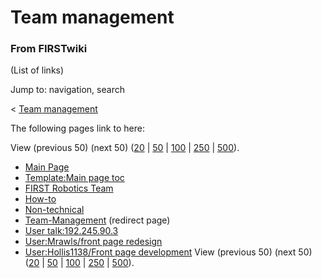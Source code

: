 # Team management

### From FIRSTwiki

(List of links)

Jump to: navigation, search

&lt; [Team management](/index.php?title=Team_management&redirect=no "Team
management" )  

The following pages link to here:

View (previous 50) (next 50)
([20](/index.php?title=Special:Whatlinkshere/Team_management&limit=20&from=0
"Special:Whatlinkshere/Team management" ) |
[50](/index.php?title=Special:Whatlinkshere/Team_management&limit=50&from=0
"Special:Whatlinkshere/Team management" ) |
[100](/index.php?title=Special:Whatlinkshere/Team_management&limit=100&from=0
"Special:Whatlinkshere/Team management" ) |
[250](/index.php?title=Special:Whatlinkshere/Team_management&limit=250&from=0
"Special:Whatlinkshere/Team management" ) |
[500](/index.php?title=Special:Whatlinkshere/Team_management&limit=500&from=0
"Special:Whatlinkshere/Team management" )).

  * [Main Page](/index.php/Main_Page "Main Page" )
  * [Template:Main page toc](/index.php/Template:Main_page_toc "Template:Main page toc" )
  * [FIRST Robotics Team](/index.php/FIRST_Robotics_Team "FIRST Robotics Team" )
  * [How-to](/index.php/How-to "How-to" )
  * [Non-technical](/index.php/Non-technical "Non-technical" )
  * [Team-Management](/index.php?title=Team-Management&redirect=no "Team-Management" ) (redirect page) 
  * [User talk:192.245.90.3](/index.php/User_talk:192.245.90.3 "User talk:192.245.90.3" )
  * [User:Mrawls/front page redesign](/index.php/User:Mrawls/front_page_redesign "User:Mrawls/front page redesign" )
  * [User:Hollis1138/Front page development](/index.php/User:Hollis1138/Front_page_development "User:Hollis1138/Front page development" )
View (previous 50) (next 50)
([20](/index.php?title=Special:Whatlinkshere/Team_management&limit=20&from=0
"Special:Whatlinkshere/Team management" ) |
[50](/index.php?title=Special:Whatlinkshere/Team_management&limit=50&from=0
"Special:Whatlinkshere/Team management" ) |
[100](/index.php?title=Special:Whatlinkshere/Team_management&limit=100&from=0
"Special:Whatlinkshere/Team management" ) |
[250](/index.php?title=Special:Whatlinkshere/Team_management&limit=250&from=0
"Special:Whatlinkshere/Team management" ) |
[500](/index.php?title=Special:Whatlinkshere/Team_management&limit=500&from=0
"Special:Whatlinkshere/Team management" )).

